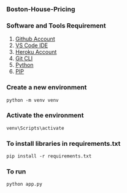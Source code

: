 ### Boston-House-Pricing

### Software and Tools Requirement

1. [Github Account](https://github.com)
2. [VS Code IDE](https://code.visualstudio.com/)
3. [Heroku Account](https://heroku.com)
4. [Git CLI](https://git-scm.com/)
5. [Python](https://www.python.org/downloads/)
5. [PIP](https://pip.pypa.io/en/stable/installation/)

### Create a new environment

```
python -m venv venv
```

### Activate the environment

```
venv\Scripts\activate
```

### To install libraries in requirements.txt
```
pip install -r requirements.txt
```

### To run 
```
python app.py
```